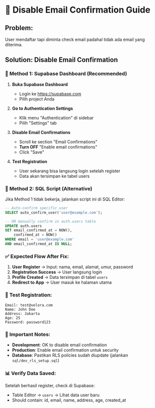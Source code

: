 # 📧 Disable Email Confirmation Guide

## Problem:
User mendaftar tapi diminta check email padahal tidak ada email yang diterima.

## Solution: Disable Email Confirmation

### 🔧 Method 1: Supabase Dashboard (Recommended)

1. **Buka Supabase Dashboard**
   - Login ke https://supabase.com
   - Pilih project Anda

2. **Go to Authentication Settings**
   - Klik menu "Authentication" di sidebar
   - Pilih "Settings" tab

3. **Disable Email Confirmations**
   - Scroll ke section "Email Confirmations"
   - **Turn OFF** "Enable email confirmations"
   - Click "Save"

4. **Test Registration**
   - User sekarang bisa langsung login setelah register
   - Data akan tersimpan ke tabel users

### 🔧 Method 2: SQL Script (Alternative)

Jika Method 1 tidak bekerja, jalankan script ini di SQL Editor:

```sql
-- Auto-confirm specific user
SELECT auto_confirm_user('user@example.com');

-- OR manually confirm in auth.users table
UPDATE auth.users 
SET email_confirmed_at = NOW(),
    confirmed_at = NOW()
WHERE email = 'user@example.com'
AND email_confirmed_at IS NULL;
```

### ✅ Expected Flow After Fix:

1. **User Register** → Input: nama, email, alamat, umur, password
2. **Registration Success** → User langsung login
3. **Profile Created** → Data tersimpan di tabel `users`
4. **Redirect to App** → User masuk ke halaman utama

### 🧪 Test Registration:

```
Email: test@velora.com
Name: John Doe  
Address: Jakarta
Age: 25
Password: password123
```

### 🚨 Important Notes:

- **Development**: OK to disable email confirmation
- **Production**: Enable email confirmation untuk security
- **Database**: Pastikan RLS policies sudah diupdate (jalankan `sql/dev_rls_setup.sql`)

### 📊 Verify Data Saved:

Setelah berhasil register, check di Supabase:
- Table Editor → `users` → Lihat data user baru
- Should contain: id, email, name, address, age, created_at
